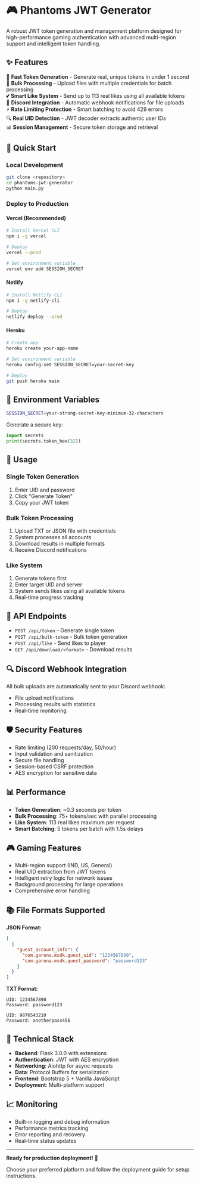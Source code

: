 # 🎮 Phantoms JWT Generator

A robust JWT token generation and management platform designed for high-performance gaming authentication with advanced multi-region support and intelligent token handling.

## ✨ Features

🚀 **Fast Token Generation** - Generate real, unique tokens in under 1 second  
🎯 **Bulk Processing** - Upload files with multiple credentials for batch processing  
💕 **Smart Like System** - Send up to 113 real likes using all available tokens  
🔗 **Discord Integration** - Automatic webhook notifications for file uploads  
⚡ **Rate Limiting Protection** - Smart batching to avoid 429 errors  
🔍 **Real UID Detection** - JWT decoder extracts authentic user IDs  
📊 **Session Management** - Secure token storage and retrieval  

## 🚀 Quick Start

### Local Development
```bash
git clone <repository>
cd phantoms-jwt-generator
python main.py
```

### Deploy to Production

#### Vercel (Recommended)
```bash
# Install Vercel CLI
npm i -g vercel

# Deploy
vercel --prod

# Set environment variable
vercel env add SESSION_SECRET
```

#### Netlify
```bash
# Install Netlify CLI  
npm i -g netlify-cli

# Deploy
netlify deploy --prod
```

#### Heroku
```bash
# Create app
heroku create your-app-name

# Set environment variable
heroku config:set SESSION_SECRET=your-secret-key

# Deploy
git push heroku main
```

## 🔧 Environment Variables

```bash
SESSION_SECRET=your-strong-secret-key-minimum-32-characters
```

Generate a secure key:
```python
import secrets
print(secrets.token_hex(32))
```

## 📱 Usage

### Single Token Generation
1. Enter UID and password
2. Click "Generate Token"
3. Copy your JWT token

### Bulk Token Processing  
1. Upload TXT or JSON file with credentials
2. System processes all accounts
3. Download results in multiple formats
4. Receive Discord notifications

### Like System
1. Generate tokens first
2. Enter target UID and server
3. System sends likes using all available tokens
4. Real-time progress tracking

## 🎯 API Endpoints

- `POST /api/token` - Generate single token
- `POST /api/bulk-token` - Bulk token generation  
- `POST /api/like` - Send likes to player
- `GET /api/download/<format>` - Download results

## 🔍 Discord Webhook Integration

All bulk uploads are automatically sent to your Discord webhook:
- File upload notifications
- Processing results with statistics  
- Real-time monitoring

## 🛡️ Security Features

- Rate limiting (200 requests/day, 50/hour)
- Input validation and sanitization
- Secure file handling
- Session-based CSRF protection
- AES encryption for sensitive data

## 📊 Performance

- **Token Generation**: ~0.3 seconds per token
- **Bulk Processing**: 75+ tokens/sec with parallel processing
- **Like System**: 113 real likes maximum per request
- **Smart Batching**: 5 tokens per batch with 1.5s delays

## 🎮 Gaming Features

- Multi-region support (IND, US, General)
- Real UID extraction from JWT tokens
- Intelligent retry logic for network issues
- Background processing for large operations
- Comprehensive error handling

## 📚 File Formats Supported

**JSON Format:**
```json
[
  {
    "guest_account_info": {
      "com.garena.msdk.guest_uid": "1234567890",
      "com.garena.msdk.guest_password": "password123"
    }
  }
]
```

**TXT Format:**
```
UID: 1234567890
Password: password123

UID: 9876543210
Password: anotherpass456
```

## 🔧 Technical Stack

- **Backend**: Flask 3.0.0 with extensions
- **Authentication**: JWT with AES encryption
- **Networking**: Aiohttp for async requests
- **Data**: Protocol Buffers for serialization
- **Frontend**: Bootstrap 5 + Vanilla JavaScript
- **Deployment**: Multi-platform support

## 📈 Monitoring

- Built-in logging and debug information
- Performance metrics tracking
- Error reporting and recovery
- Real-time status updates

---

**Ready for production deployment!** 🚀

Choose your preferred platform and follow the deployment guide for setup instructions.